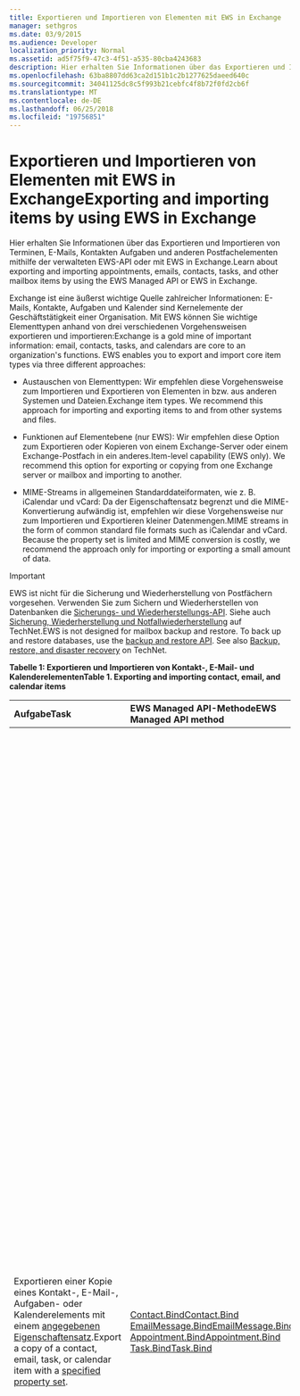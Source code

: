 ```yaml
---
title: Exportieren und Importieren von Elementen mit EWS in Exchange
manager: sethgros
ms.date: 03/9/2015
ms.audience: Developer
localization_priority: Normal
ms.assetid: ad5f75f9-47c3-4f51-a535-80cba4243683
description: Hier erhalten Sie Informationen über das Exportieren und Importieren von Terminen, E-Mails, Kontakten Aufgaben und anderen Postfachelementen mithilfe der verwalteten EWS-API oder mit EWS in Exchange.
ms.openlocfilehash: 63ba8807dd63ca2d151b1c2b1277625daeed640c
ms.sourcegitcommit: 34041125dc8c5f993b21cebfc4f8b72f0fd2cb6f
ms.translationtype: MT
ms.contentlocale: de-DE
ms.lasthandoff: 06/25/2018
ms.locfileid: "19756851"
---
```

# <a name="exporting-and-importing-items-by-using-ews-in-exchange"></a><span data-ttu-id="1aa3d-103">Exportieren und Importieren von Elementen mit EWS in Exchange</span><span class="sxs-lookup"><span data-stu-id="1aa3d-103">Exporting and importing items by using EWS in Exchange</span></span>

<span data-ttu-id="1aa3d-104">Hier erhalten Sie Informationen über das Exportieren und Importieren von Terminen, E-Mails, Kontakten Aufgaben und anderen Postfachelementen mithilfe der verwalteten EWS-API oder mit EWS in Exchange.</span><span class="sxs-lookup"><span data-stu-id="1aa3d-104">Learn about exporting and importing appointments, emails, contacts, tasks, and other mailbox items by using the EWS Managed API or EWS in Exchange.</span></span> 
  
<span data-ttu-id="1aa3d-p101">Exchange ist eine äußerst wichtige Quelle zahlreicher Informationen: E-Mails, Kontakte, Aufgaben und Kalender sind Kernelemente der Geschäftstätigkeit einer Organisation. Mit EWS können Sie wichtige Elementtypen anhand von drei verschiedenen Vorgehensweisen exportieren und importieren:</span><span class="sxs-lookup"><span data-stu-id="1aa3d-p101">Exchange is a gold mine of important information: email, contacts, tasks, and calendars are core to an organization's functions. EWS enables you to export and import core item types via three different approaches:</span></span>
  
- <span data-ttu-id="1aa3d-p102">Austauschen von Elementtypen: Wir empfehlen diese Vorgehensweise zum Importieren und Exportieren von Elementen in bzw. aus anderen Systemen und Dateien.</span><span class="sxs-lookup"><span data-stu-id="1aa3d-p102">Exchange item types. We recommend this approach for importing and exporting items to and from other systems and files.</span></span>
    
- <span data-ttu-id="1aa3d-p103">Funktionen auf Elementebene (nur EWS): Wir empfehlen diese Option zum Exportieren oder Kopieren von einem Exchange-Server oder einem Exchange-Postfach in ein anderes.</span><span class="sxs-lookup"><span data-stu-id="1aa3d-p103">Item-level capability (EWS only). We recommend this option for exporting or copying from one Exchange server or mailbox and importing to another.</span></span>
    
- <span data-ttu-id="1aa3d-p104">MIME-Streams in allgemeinen Standarddateiformaten, wie z. B. iCalendar und vCard: Da der Eigenschaftensatz begrenzt und die MIME-Konvertierung aufwändig ist, empfehlen wir diese Vorgehensweise nur zum Importieren und Exportieren kleiner Datenmengen.</span><span class="sxs-lookup"><span data-stu-id="1aa3d-p104">MIME streams in the form of common standard file formats such as iCalendar and vCard. Because the property set is limited and MIME conversion is costly, we recommend the approach only for importing or exporting a small amount of data.</span></span>
    
> [!IMPORTANT]
> <span data-ttu-id="1aa3d-p105">EWS ist nicht für die Sicherung und Wiederherstellung von Postfächern vorgesehen. Verwenden Sie zum Sichern und Wiederherstellen von Datenbanken die [Sicherungs- und Wiederherstellungs-API](../backup-restore/backup-and-restore-for-exchange-2013.md). Siehe auch [Sicherung, Wiederherstellung und Notfallwiederherstellung](http://technet.microsoft.com/de-de/library/dd876874%28v=exchg.150%29.aspx) auf TechNet.</span><span class="sxs-lookup"><span data-stu-id="1aa3d-p105">EWS is not designed for mailbox backup and restore. To back up and restore databases, use the [backup and restore API](../backup-restore/backup-and-restore-for-exchange-2013.md). See also [Backup, restore, and disaster recovery](http://technet.microsoft.com/de-de/library/dd876874%28v=exchg.150%29.aspx) on TechNet.</span></span> 
  
<span data-ttu-id="1aa3d-116">**Tabelle 1: Exportieren und Importieren von Kontakt-, E-Mail- und Kalenderelementen**</span><span class="sxs-lookup"><span data-stu-id="1aa3d-116">**Table 1. Exporting and importing contact, email, and calendar items**</span></span>

|<span data-ttu-id="1aa3d-117">**Aufgabe**</span><span class="sxs-lookup"><span data-stu-id="1aa3d-117">**Task**</span></span>|<span data-ttu-id="1aa3d-118">**EWS Managed API-Methode**</span><span class="sxs-lookup"><span data-stu-id="1aa3d-118">**EWS Managed API method**</span></span>|<span data-ttu-id="1aa3d-119">**EWS-Vorgang**</span><span class="sxs-lookup"><span data-stu-id="1aa3d-119">**EWS operation**</span></span>|<span data-ttu-id="1aa3d-120">**Anmerkungen**</span><span class="sxs-lookup"><span data-stu-id="1aa3d-120">**Notes**</span></span>|
|:-----|:-----|:-----|:-----|
|<span data-ttu-id="1aa3d-121">Exportieren einer Kopie eines Kontakt-, E-Mail-, Aufgaben- oder Kalenderelements mit einem [angegebenen Eigenschaftensatz](properties-and-extended-properties-in-ews-in-exchange.md).</span><span class="sxs-lookup"><span data-stu-id="1aa3d-121">Export a copy of a contact, email, task, or calendar item with a [specified property set](properties-and-extended-properties-in-ews-in-exchange.md).</span></span>  <br/> |[<span data-ttu-id="1aa3d-122">Contact.Bind</span><span class="sxs-lookup"><span data-stu-id="1aa3d-122">Contact.Bind</span></span>](http://msdn.microsoft.com/de-de/library/microsoft.exchange.webservices.data.contact.bind%28v=exchg.80%29.aspx) <br/> [<span data-ttu-id="1aa3d-123">EmailMessage.Bind</span><span class="sxs-lookup"><span data-stu-id="1aa3d-123">EmailMessage.Bind</span></span>](http://msdn.microsoft.com/de-de/library/microsoft.exchange.webservices.data.emailmessage.bind%28v=exchg.80%29.aspx) <br/> [<span data-ttu-id="1aa3d-124">Appointment.Bind</span><span class="sxs-lookup"><span data-stu-id="1aa3d-124">Appointment.Bind</span></span>](http://msdn.microsoft.com/de-de/library/microsoft.exchange.webservices.data.appointment.bind%28v=exchg.80%29.aspx) <br/> [<span data-ttu-id="1aa3d-125">Task.Bind</span><span class="sxs-lookup"><span data-stu-id="1aa3d-125">Task.Bind</span></span>](http://msdn.microsoft.com/de-de/library/microsoft.exchange.webservices.data.task.bind%28v=exchg.80%29.aspx) <br/> |[<span data-ttu-id="1aa3d-126">GetItem</span><span class="sxs-lookup"><span data-stu-id="1aa3d-126">GetItem</span></span>](http://msdn.microsoft.com/library/e3590b8b-c2a7-4dad-a014-6360197b68e4%28Office.15%29.aspx) <br/> |<span data-ttu-id="1aa3d-p106">Wir empfehlen die Verwendung dieser Option, wenn Sie Postfachelemente in ein anderes System oder eine Datei exportieren, das kein Exchange-System bzw. keine Exchange-Datei ist (einschließlich vCard- und iCal-Dateitypen). Da Sie die Kontrolle über den exportierten Eigenschaftensatz haben und die Leistung für den Exchange-Server in der Regel besser ist, ist dies in der Regel die beste Option.  </span><span class="sxs-lookup"><span data-stu-id="1aa3d-p106">We recommend this option if you're exporting mailbox items to another non-Exchange system or file (including vCard and iCal file types). Because you have control over the exported property set, and because performance is better for the Exchange server, this is generally the best option.  </span></span><br/> <span data-ttu-id="1aa3d-129">Abhängig von dem für ein Postfachelement festgelegten Eigenschaftensatz und abhängig davon, ob Ihre Anwendung alle der nicht schematisierten Eigenschaftenbezeichner erkennt (erweiterte Eigenschaften), die eventuell für ein Element festgelegt sind, wird mit dieser Option möglicherweise keine originalgetreue Kopie erstellt.</span><span class="sxs-lookup"><span data-stu-id="1aa3d-129">Depending on the properties set on a mailbox item, and whether your application is aware of all of the non-schematized property identifiers (extended properties) that might be set on an item, this option might not produce a full-fidelity copy.</span></span>  <br/> <span data-ttu-id="1aa3d-p107">Diese Methoden und dieser Vorgang stellen den schematisierten Eigenschaftensatz für ein Element sowie die angeforderten erweiterten Eigenschaften bereit. Die **Bind**-Methode oder der **GetItem**-Vorgang kann nur dann einen originalgetreuen Export von Elementen bereitstellen, wenn Sie die erweiterten Eigenschaften eines Elements kennen. Sie können alle bekannten [erweiterten Eigenschaften](properties-and-extended-properties-in-ews-in-exchange.md) anfordern, um die vollständige Originaltreue zu aktivieren.  </span><span class="sxs-lookup"><span data-stu-id="1aa3d-p107">These methods and operation provide the schematized set of properties for an item plus any requested extended properties. The **Bind** method or **GetItem** operation can only provide full-fidelity export of items if you know the extended properties that are set on an item. You can request all the known [extended properties](properties-and-extended-properties-in-ews-in-exchange.md) to enable full fidelity.  </span></span><br/> <span data-ttu-id="1aa3d-133">> [!TIP]> Können das Tracing-Feature in die EWS Managed API Sie die XML-Darstellung der exportierten Elemente erhalten.</span><span class="sxs-lookup"><span data-stu-id="1aa3d-133">> [!TIP]> You can use the tracing feature in the EWS Managed API to get the XML representation of exported items.</span></span>           <span data-ttu-id="1aa3d-134">Weitere Informationen finden Sie unter [Exportieren ein Elements in ein benutzerdefiniertes Format](how-to-export-items-by-using-ews-in-exchange.md#bk_exportcustom).</span><span class="sxs-lookup"><span data-stu-id="1aa3d-134">For more information, see [Export an item into a custom format](how-to-export-items-by-using-ews-in-exchange.md#bk_exportcustom).</span></span>  <br/> |
|<span data-ttu-id="1aa3d-135">Importieren einer Kopie eines Kontakt-, E-Mail-, Aufgaben- oder Kalenderelements mit einem [angegebenen Eigenschaftensatz](properties-and-extended-properties-in-ews-in-exchange.md).</span><span class="sxs-lookup"><span data-stu-id="1aa3d-135">Import a copy of a contact, email, task, or calendar item with a [specified property set](properties-and-extended-properties-in-ews-in-exchange.md).</span></span>  <br/> |[<span data-ttu-id="1aa3d-136">Contact.Save</span><span class="sxs-lookup"><span data-stu-id="1aa3d-136">Contact.Save</span></span>](http://msdn.microsoft.com/de-de/library/microsoft.exchange.webservices.data.contact.save%28v=exchg.80%29.aspx) <br/> [<span data-ttu-id="1aa3d-137">EmailMessage.Save</span><span class="sxs-lookup"><span data-stu-id="1aa3d-137">EmailMessage.Save</span></span>](http://msdn.microsoft.com/de-de/library/microsoft.exchange.webservices.data.emailmessage.save%28v=exchg.80%29.aspx) <br/> [<span data-ttu-id="1aa3d-138">Appointment.Save</span><span class="sxs-lookup"><span data-stu-id="1aa3d-138">Appointment.Save</span></span>](http://msdn.microsoft.com/de-de/library/microsoft.exchange.webservices.data.appointment.save%28v=exchg.80%29.aspx) <br/> [<span data-ttu-id="1aa3d-139">Task.Save</span><span class="sxs-lookup"><span data-stu-id="1aa3d-139">Task.Save</span></span>](http://msdn.microsoft.com/de-de/library/microsoft.exchange.webservices.data.task.save%28v=exchg.80%29.aspx) <br/> |[<span data-ttu-id="1aa3d-140">CreateItem</span><span class="sxs-lookup"><span data-stu-id="1aa3d-140">CreateItem</span></span>](http://msdn.microsoft.com/library/78a52120-f1d0-4ed7-8748-436e554f75b6%28Office.15%29.aspx) <br/> |<span data-ttu-id="1aa3d-p109">Wir empfehlen diese Option zum Importieren von Postfachelementen in Exchange. Sie müssen für einige Elementtypen möglicherweise spezielle Eigenschaften festlegen, um den Status des importierten Elements beizubehalten. Da einige der Eigenschaften nur von Exchange und nicht von den Clients festgelegt werden, ist ein Import mit vollständiger Originaltreue nicht immer möglich.  </span><span class="sxs-lookup"><span data-stu-id="1aa3d-p109">We recommend this option for importing mailbox items into Exchange. You might have to set special properties on some item types in order to maintain the state of the imported item. Because some properties are only set by Exchange and not by clients, it's not always possible to have a full-fidelity import.  </span></span><br/> <span data-ttu-id="1aa3d-p110">Sie können zum Beispiel keine Besprechung mit Teilnehmern in ein Postfach importieren, da Exchange die Beziehungen zwischen dem Organisator und den Teilnehmern festlegt. Diese Beziehung kann nur von Organisatoren, die die Besprechungsanforderung senden, und von Teilnehmern, die die sie empfangen und darauf antworten, hergestellt werden.  </span><span class="sxs-lookup"><span data-stu-id="1aa3d-p110">For example, you cannot import a meeting with attendees into a mailbox because Exchange sets the relationships between the organizer and attendees. This relationship can only be established by organizers sending and attendees receiving and responding to the meeting request.  </span></span><br/> <span data-ttu-id="1aa3d-p111">**Appointment**-Objekte in Exchange können über komplexe Beziehungen und Einstellungen verfügen. Termine mit Teilnehmern (Besprechungen) haben Einstellungen, die eine Verknüpfung mit dem Besprechungsorganisator und den Besprechungsteilnehmern herstellen. Diese Einstellungen werden beim Exportieren und Importieren von Terminen nicht beibehalten. Die programmatische Wiederherstellung der Beziehungen zwischen Organisator und Teilnehmer direkt in den Terminen wird nicht unterstützt. Eine Möglichkeit zum Wiederherstellen dieser Beziehungen ist, eine Nachbearbeitung nach dem Importieren durchzuführen und den Organisator dann zu veranlassen, die Besprechungen neu zu senden, sowie die Teilnehmer zu bitten, die Besprechungen erneut zu akzeptieren. Sie können den Exchange-Identitätswechsel verwenden, um die Aufrufe für den Organisator und die Teilnehmer durchzuführen. Sie müssen die UID-Eigenschaft des **Appointment**-Objekts vor dem Importieren ändern, damit Besprechungen nicht fälschlich anderen Besprechungen in einem Postfach zugeordnet werden.  </span><span class="sxs-lookup"><span data-stu-id="1aa3d-p111">**Appointment** objects in Exchange can have complex relationships and settings. Appointments that have attendees (meetings) have settings that tie together the meeting organizer and meeting attendees. These settings are not maintained when you export and import appointments. Programmatically reestablishing meeting organizer/attendee relationships directly on the appointments is not supported. An option you do have for reestablishing those relationships is to perform post-processing after an import, then have an organizer resend the meetings and have the attendees accept the meetings. You can use Exchange impersonation to make the calls for both the organizer and the attendees. You should change the UID property of the **Appointment** object before you import to avoid having meetings be incorrectly related to other meetings in a mailbox.  </span></span><br/> |
|<span data-ttu-id="1aa3d-153">Exportieren einer Kopie eines Kontakt-, E-Mail-, Aufgaben- oder Kalenderelements mit vollständiger Originaltreue</span><span class="sxs-lookup"><span data-stu-id="1aa3d-153">Export a copy of a contact, email, task, or calendar item in full-fidelity.</span></span>  <br/> |<span data-ttu-id="1aa3d-154">Nicht zutreffend</span><span class="sxs-lookup"><span data-stu-id="1aa3d-154">Not applicable</span></span>  <br/> |[<span data-ttu-id="1aa3d-155">ExportItems</span><span class="sxs-lookup"><span data-stu-id="1aa3d-155">ExportItems</span></span>](http://msdn.microsoft.com/library/e2846abb-0b16-4732-bbd8-038a674672f6%28Office.15%29.aspx) <br/> |<span data-ttu-id="1aa3d-p112">Dies ist die beste Option zum Exportieren von Postfachelementen, die Sie wieder in ein Exchange-Postfach importieren möchten. Mit dieser Option können Sie Elemente auch zwischen Postfächern kopieren. Der **ExportItems**-Vorgang stellt einen opaken Stream bereit, mit dem Sie Informationen zwischen Postfächern verschieben können. Sie können **ExportItems** mit dem [GetItem](http://msdn.microsoft.com/library/e3590b8b-c2a7-4dad-a014-6360197b68e4%28Office.15%29.aspx)-Vorgang verwenden, um einen Index zum Suchen der Elemente in einem anderem System zu erstellen. Sie können den Exportstream nicht ändern.  </span><span class="sxs-lookup"><span data-stu-id="1aa3d-p112">This is the best option for exporting mailbox items that you want to import back into an Exchange mailbox. You can also use this option to copy items between mailboxes. The **ExportItems** operation provides an opaque stream that represents the item that you can use to move information between mailboxes. You can use **ExportItems** with the [GetItem](http://msdn.microsoft.com/library/e3590b8b-c2a7-4dad-a014-6360197b68e4%28Office.15%29.aspx) operation to make an index for finding the items in another system. You cannot change the export stream.  </span></span><br/> <span data-ttu-id="1aa3d-161">Weitere Informationen finden Sie unter [Exportieren von Elementen mit vollständiger Originaltreue](how-to-export-items-by-using-ews-in-exchange.md#bk_exportfullfidelity).</span><span class="sxs-lookup"><span data-stu-id="1aa3d-161">For more information, see [Export items with full fidelity](how-to-export-items-by-using-ews-in-exchange.md#bk_exportfullfidelity).</span></span>  <br/> |
|<span data-ttu-id="1aa3d-162">Importieren einer Kopie eines Kontakt-, E-Mail-, Aufgaben- oder Kalenderelements mit vollständiger Originaltreue</span><span class="sxs-lookup"><span data-stu-id="1aa3d-162">Import a copy of a contact, email, task, or calendar item in full-fidelity.</span></span>  <br/> |<span data-ttu-id="1aa3d-163">Nicht zutreffend</span><span class="sxs-lookup"><span data-stu-id="1aa3d-163">Not applicable</span></span>  <br/> |[<span data-ttu-id="1aa3d-164">UploadItems</span><span class="sxs-lookup"><span data-stu-id="1aa3d-164">UploadItems</span></span>](http://msdn.microsoft.com/library/a88cbe99-7968-454d-a545-4f92c330909f%28Office.15%29.aspx) <br/> |<span data-ttu-id="1aa3d-165">Dies ist die einziege Option zum Importieren von Elementen, die vom **ExportItems** -Vorgang exportiert wurden.</span><span class="sxs-lookup"><span data-stu-id="1aa3d-165">This is the only option for importing items that were exported by the **ExportItems** operation.</span></span>  <br/> |
|<span data-ttu-id="1aa3d-166">Exportieren einer Kopie eines Kontakt-, E-Mail- oder Kalenderelements als MIME-Stream für einen allgemeinen Dateityp</span><span class="sxs-lookup"><span data-stu-id="1aa3d-166">Export a copy of a contact, email, or calendar item as a MIME stream for a common file type.</span></span>  <br/> |[<span data-ttu-id="1aa3d-167">Contact.Bind</span><span class="sxs-lookup"><span data-stu-id="1aa3d-167">Contact.Bind</span></span>](http://msdn.microsoft.com/de-de/library/microsoft.exchange.webservices.data.contact.bind%28v=exchg.80%29.aspx) <br/> [<span data-ttu-id="1aa3d-168">EmailMessage.Bind</span><span class="sxs-lookup"><span data-stu-id="1aa3d-168">EmailMessage.Bind</span></span>](http://msdn.microsoft.com/de-de/library/microsoft.exchange.webservices.data.emailmessage.bind%28v=exchg.80%29.aspx) <br/> [<span data-ttu-id="1aa3d-169">Appointment.Bind</span><span class="sxs-lookup"><span data-stu-id="1aa3d-169">Appointment.Bind</span></span>](http://msdn.microsoft.com/de-de/library/microsoft.exchange.webservices.data.appointment.bind%28v=exchg.80%29.aspx) <br/> |<span data-ttu-id="1aa3d-170">**GetItem**</span><span class="sxs-lookup"><span data-stu-id="1aa3d-170">**GetItem**</span></span> <br/> |<span data-ttu-id="1aa3d-171">Sie können die [MimeContent](http://msdn.microsoft.com/de-de/library/microsoft.exchange.webservices.data.item.mimecontent%28v=exchg.80%29.aspx)-Eigenschaft verwenden, um die MIME-Streamdarstellung eines Elements zu erhalten.</span><span class="sxs-lookup"><span data-stu-id="1aa3d-171">You can use the [MimeContent](http://msdn.microsoft.com/de-de/library/microsoft.exchange.webservices.data.item.mimecontent%28v=exchg.80%29.aspx) property to get the MIME stream representation of an item.</span></span>  <br/> <span data-ttu-id="1aa3d-p113">Hierdurch wird eine grundlegende Teilmenge aller Eigenschaften eines Elements bereitgestellt. Die bewährte Vorgehensweise ist, den MIME-Stream nur für einmalige Vorgänge zu verwenden. Verlassen Sie sich beim häufigen Importieren/Exportieren von Elementen oder einer großen Menge von Elementen nicht auf MIME, da Exchange für MIME eine Inhaltskonvertierung durchführt, und dies kann die Leistung beeinträchtigen.  </span><span class="sxs-lookup"><span data-stu-id="1aa3d-p113">This will provide a basic subset of all the properties on an item. As a best practice, only use the MIME stream for one-off operations. Do not rely on MIME for large and frequent importing/exporting of items, because Exchange performs content conversion for the MIME and this can affect performance.  </span></span><br/> <span data-ttu-id="1aa3d-p114">Der **Contact**-MIME-Stream ist eine [vCard](http://www.faqs.org/rfcs/rfc2426.mdl)-Datei (.vcf). Abhängig von den für einen Kontakt festgelegten Eigenschaften wird hierdurch möglicherweise keine vollständig originalgetreue Kopie erstellt. Beachten Sie, dass Sie mit dem vCard-MIME-Stream keinen Kontakt importieren können. Weitere Informationen finden Sie unter [Exportieren von Kontakten in eine vCard-Datei](how-to-export-items-by-using-ews-in-exchange.md#bk_exportvcardmime).  </span><span class="sxs-lookup"><span data-stu-id="1aa3d-p114">The **Contact** MIME stream is a [vCard](http://www.faqs.org/rfcs/rfc2426.mdl) (.vcf) file. Depending on the properties set on a contact, this might not produce a full-fidelity copy. Note that you cannot import a contact by using the vCard MIME stream. To learn more, see [Export a contact into a vCard file](how-to-export-items-by-using-ews-in-exchange.md#bk_exportvcardmime).  </span></span><br/> <span data-ttu-id="1aa3d-p115">Der **EmailMessage**-MIME-Stream ist eine EML-Datei. Das EML-Format wird von Outlook und anderen E-Mail-Clients erkannt. Sie können mit dem MIME-Stream auch eine MHT-Datei erstellen, die von vielen Browsern verwendet werden kann. EWS stellt keinen MSG-Dateistream zum Exportieren einer E-Mail in das MSG-Dateiformat bereit. Sie haben die Möglichkeit, eine MSG-Datei zu exportieren, indem Sie entweder [eine MSG-Datei konstruieren](http://msdn.microsoft.com/de-de/library/cc463912%28v=EXCHG.80%29.aspx), und zwar anhand der Ergebnisse einer **EmailMessage.Bind**-Methode oder eines **GetItem** -Vorgangsaufrufs, oder indem Sie eine Drittanbieter-API verwenden, die EWS aufruft und die MSG-Datei aus den Ergebnissen konstruiert. Weitere Informationen erhalten Sie unter [Exportieren einer E-Mail als EML-Datei](how-to-export-items-by-using-ews-in-exchange.md#bk_exportemailmime).  </span><span class="sxs-lookup"><span data-stu-id="1aa3d-p115">The **EmailMessage** MIME stream is an .eml file. The .eml format is convenient because Outlook and other email clients can identify it. You can also use the MIME stream to create an .mht file, which is convenient because many browsers can use that file type. EWS doesn't provide a .msg file stream for exporting an email to a .msg file. Your options for exporting an .msg file are to either [construct an .MSG file](http://msdn.microsoft.com/de-de/library/cc463912%28v=EXCHG.80%29.aspx) from the results of an **EmailMessage.Bind** method or **GetItem** operation call, or use a third-party API that calls EWS and constructs the .msg file from the results. For more information, see [Export an email as an .eml file](how-to-export-items-by-using-ews-in-exchange.md#bk_exportemailmime).  </span></span><br/> <span data-ttu-id="1aa3d-p116">Der **Appointment**-MIME-Stream ist eine iCal-Datei (.ics). Das ICS-Format wird von Outlook und anderen E-Mail-Clients erkannt. Dies ist jedoch keine geeignete Option zum Exportieren von Besprechungen, da die Teilnehmerinformationen nicht im MIME-Stream bereitgestellt werden. Anlagen und andere Eigenschaften werden möglicherweise nicht in den MIME-Stream einbezogen. Sie sollten das iCal-Format entweder aus dem [Termin](http://msdn.microsoft.com/de-de/library/microsoft.exchange.webservices.data.appointment%28v=exchg.80%29.aspx)-Objekt oder aus dem XML erstellen, der vom **GetItem**-Vorgang zurückgegeben wird. Auf diese Weise können Sie mehr der Exchange-Eigenschaften mit erweiterten Eigenschaften („X-"-Eigenschaften) in der iCal-Datei erfassen. Sie können außerdem einen Termin im XML-Format exportieren. Rufen Sie den **GetItem**-Vorgang auf, und speichern Sie das XML in Ihrem System. Sie können auch die [Ablaufverfolgung](how-to-trace-requests-responses-to-troubleshoot-ews-managed-api-applications.md) in der verwalteten EWS-API verwenden, um XML zu erfassen und in einer XML-Datenbank zu speichern. Weitere Informationen erhalten Sie unter [Exportieren von Terminen als iCal-Dateien](how-to-export-items-by-using-ews-in-exchange.md#bk_exporticalmime).  </span><span class="sxs-lookup"><span data-stu-id="1aa3d-p116">The **Appointment** MIME stream is an iCal (.ics) file. The .ics format is convenient because Outlook and other email clients can identify it. This is not a viable option for exporting meetings because attendee information is not provided in the MIME stream. Attachments and other properties might not be included in the MIME stream. Consider constructing the iCal format from either the [Appointment](http://msdn.microsoft.com/de-de/library/microsoft.exchange.webservices.data.appointment%28v=exchg.80%29.aspx) object or from the XML returned by the **GetItem** operation. This way, you can capture more of the Exchange properties with extended properties ("X-' properties) in the iCal file. You can also export an appointment in XML form. Call the **GetItem** operation and save the XML in your system. You can also use the [tracing functionality](how-to-trace-requests-responses-to-troubleshoot-ews-managed-api-applications.md) in the EWS Managed API to capture the XML to put in an XML database. For more information, see [Exporting an appointment as an iCal file](how-to-export-items-by-using-ews-in-exchange.md#bk_exporticalmime).  </span></span><br/> |
|<span data-ttu-id="1aa3d-195">Importieren einer Kopie eines E-Mail- oder Kalenderelements als MIME-Stream für einen allgemeinen Dateityp</span><span class="sxs-lookup"><span data-stu-id="1aa3d-195">Import a copy of an email or calendar item as a MIME stream for a common file type.</span></span>  <br/> |[<span data-ttu-id="1aa3d-196">EmailMessage.Save</span><span class="sxs-lookup"><span data-stu-id="1aa3d-196">EmailMessage.Save</span></span>](http://msdn.microsoft.com/de-de/library/microsoft.exchange.webservices.data.emailmessage.save%28v=exchg.80%29.aspx) <br/> [<span data-ttu-id="1aa3d-197">Appointment.Save</span><span class="sxs-lookup"><span data-stu-id="1aa3d-197">Appointment.Save</span></span>](http://msdn.microsoft.com/de-de/library/microsoft.exchange.webservices.data.appointment.save%28v=exchg.80%29.aspx) <br/> |<span data-ttu-id="1aa3d-198">**CreateItem**</span><span class="sxs-lookup"><span data-stu-id="1aa3d-198">**CreateItem**</span></span> <br/> |<span data-ttu-id="1aa3d-p117">Sie können eine EML- oder ICS-Datei anhand der **MimeContent**-Eigenschaft eines **EmailMessage**- oder **Appointment**-Objekts importieren. Sie müssen die erweiterte Eigenschaft [PidTagMessageFlags (0x0E07)](http://msdn.microsoft.com/de-de/library/office/cc839733%28v=office.15%29.aspx) festlegen, wenn die E-Mail kein Entwurf ist.  </span><span class="sxs-lookup"><span data-stu-id="1aa3d-p117">You can import an .eml or .ics file by using the **MimeContent** property on an **EmailMessage** or **Appointment** object. You will need to set the [PidTagMessageFlags (0x0E07)](http://msdn.microsoft.com/de-de/library/office/cc839733%28v=office.15%29.aspx) extended property if the email is not a draft.  </span></span><br/> <span data-ttu-id="1aa3d-201">Diese Vorgehensweise kann nicht zum Importieren von Besprechungen verwendet werden.</span><span class="sxs-lookup"><span data-stu-id="1aa3d-201">You cannot use this approach to import meetings.</span></span>  <br/> |
   
## <a name="alternatives-to-exporting-and-importing-items-by-using-ews"></a><span data-ttu-id="1aa3d-202">Alternativen zum Exportieren und Importieren von Elementen mit EWS</span><span class="sxs-lookup"><span data-stu-id="1aa3d-202">Alternatives to exporting and importing items by using EWS</span></span>
<span data-ttu-id="1aa3d-203"><a name="alternatives"> </a></span><span class="sxs-lookup"><span data-stu-id="1aa3d-203"></span></span>

<span data-ttu-id="1aa3d-p118">Es stehen noch andere Optionen zum Exportieren und Importieren von Elementen aus einem bzw. in ein Exchange-Postfach zur Verfügung. Nachfolgend sind einige Überlegungen aufgeführt, die Sie beim Planen Ihrer Import- und Exportstrategie in Betracht ziehen sollten:</span><span class="sxs-lookup"><span data-stu-id="1aa3d-p118">Other options are available for exporing and importing items to and from an Exchange mailbox. The following are some ideas to consider when you design your import and export strategy:</span></span>
  
- <span data-ttu-id="1aa3d-206">Verwenden Sie PowerShell zum Aufrufen von EWS, und speichern Sie die Ausgabe im CSV-Dateiformat.</span><span class="sxs-lookup"><span data-stu-id="1aa3d-206">Use PowerShell to call EWS and format the output into a .csv file.</span></span>
    
- <span data-ttu-id="1aa3d-p119">Verwenden Sie Drittanbieterbibliotheken, die MAPI zum Exportieren und Importieren von Elementen nutzen. Drittanbieterbibliotheken, die EWS in MSG-Dateien konvertieren, sind ebenfalls verfügbar.</span><span class="sxs-lookup"><span data-stu-id="1aa3d-p119">Use third-party libraries that implement MAPI to export and import items. Third-party libraries that convert EWS to .msg files are available too.</span></span>
    
- <span data-ttu-id="1aa3d-209">Verwenden Sie die Exchange-Verwaltungsshell sowie die [MailboxImportRequest](http://technet.microsoft.com/de-de/library/ff607310%28v=exchg.150%29.aspx)- und [MailboxExportRequest](http://technet.microsoft.com/de-de/library/ff607299%28v=exchg.150%29.aspx)-Cmdlets zum [Erfüllen von Import- und Exportanforderungen für Postfächer](http://technet.microsoft.com/de-de/library/ee633455%28v=exchg.150%29.aspx).</span><span class="sxs-lookup"><span data-stu-id="1aa3d-209">Use the Exchange Management Shell and the [MailboxImportRequest](http://technet.microsoft.com/de-de/library/ff607310%28v=exchg.150%29.aspx) and [MailboxExportRequest](http://technet.microsoft.com/de-de/library/ff607299%28v=exchg.150%29.aspx) cmdlets to [fulfill mailbox import and export requests](http://technet.microsoft.com/de-de/library/ee633455%28v=exchg.150%29.aspx).</span></span> 
    
- <span data-ttu-id="1aa3d-210">Verwenden Sie die [Outlook-Importoptionen](http://office.microsoft.com/en-us/outlook-help/import-outlook-items-from-an-outlook-data-file-pst-HA102505743.aspx) zum Importieren und Exportieren von Elementen.</span><span class="sxs-lookup"><span data-stu-id="1aa3d-210">Use [Outlook's import options](http://office.microsoft.com/en-us/outlook-help/import-outlook-items-from-an-outlook-data-file-pst-HA102505743.aspx) to import and export items.</span></span> 
    
## <a name="in-this-section"></a><span data-ttu-id="1aa3d-211">Inhalt dieses Abschnitts</span><span class="sxs-lookup"><span data-stu-id="1aa3d-211">In this section</span></span>
<span data-ttu-id="1aa3d-212"><a name="alternatives"> </a></span><span class="sxs-lookup"><span data-stu-id="1aa3d-212"></span></span>

- [<span data-ttu-id="1aa3d-213">Exportieren von Elementen mithilfe von EWS in Exchange</span><span class="sxs-lookup"><span data-stu-id="1aa3d-213">Export items by using EWS in Exchange</span></span>](how-to-export-items-by-using-ews-in-exchange.md)
    
- [<span data-ttu-id="1aa3d-214">Importieren von Elementen mithilfe von EWS in Exchange</span><span class="sxs-lookup"><span data-stu-id="1aa3d-214">Import items by using EWS in Exchange</span></span>](how-to-import-items-by-using-ews-in-exchange.md)
    
## <a name="see-also"></a><span data-ttu-id="1aa3d-215">Siehe auch</span><span class="sxs-lookup"><span data-stu-id="1aa3d-215">See also</span></span>


- [<span data-ttu-id="1aa3d-216">Sicherung, Wiederherstellung und Notfallwiederherstellung</span><span class="sxs-lookup"><span data-stu-id="1aa3d-216">Backup, Restore, and Disaster Recovery</span></span>](http://technet.microsoft.com/de-de/library/dd876874%28v=exchg.150%29.aspx)
    
- [<span data-ttu-id="1aa3d-217">Journale</span><span class="sxs-lookup"><span data-stu-id="1aa3d-217">Journaling</span></span>](http://technet.microsoft.com/de-de/library/aa998649%28v=exchg.150%29.aspx)
    
- [<span data-ttu-id="1aa3d-218">Internet Calendaring and Scheduling Core Object Specification (RFC 5545)</span><span class="sxs-lookup"><span data-stu-id="1aa3d-218">Internet Calendaring and Scheduling Core Object Specification (RFC 5545)</span></span>](http://tools.ietf.org/html/rfc5545)
    
- [<span data-ttu-id="1aa3d-219">Postfachsynchronisierung und EWS in Exchange</span><span class="sxs-lookup"><span data-stu-id="1aa3d-219">Mailbox synchronization and EWS in Exchange</span></span>](mailbox-synchronization-and-ews-in-exchange.md)
    

